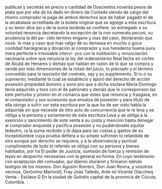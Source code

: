 publicas y secretas en precio y cantidad de Doscientos noventa pesos de plata que por ella de ha dado en dinero de
Contado siendo de cargo del mismo comprador la paga de ambos derechos que de haber pagado el de la alcabalase acreditada de la boleta original que se agregó a esta escritura y su tenor dice así y de la suma recibida se confiere.
so entregado a su voluntad renuncia decretando la excepción de la non numerata pecuni, su prudencia la del pe- cido termino engano y mas del caso, declarando que nová- le mas y caso que mas valgo de su demasia en mucho o goca
contidad haciégracia y donación al comprador y sus herederos buena pura mera perfecta e irrevoable intervi- yos con la institución y renunciación necesaria sobre que renuncia la ley del ordenamiento Real fecha en cortes de
Alcalá de Henares y demás que hablan en razón de lo que se compra y vende por más dimensiones de la mitad del juicio, to preciado y el término concedido para la rescisión del contrato, say y su supplemento.
Si tu o su sujimiento, mediante la cual se estableció y apuró del derecho de acción posesión propiedad dominio y sono pro que a dicha esclava María Domingo tenía adquirido y toos con el de patronato y demás que le corresponson las este perturbo y prisión en el comarca que estes que
renuncia y frasgasa, en el computador y sus sucesores que ensalza de posesión y para título de ella otorgo a sufrir
vor esta escritura por la que ha de ser visto habla la adquirida sin que necesite de otro acto de concurrencia que le re
leva y se obliga a la persona y sonamiento de esta escritura
Levá y se obliga a la exención y sancimiento de este venta a su costa y mencion hasta denegar al comprador enquesta y pacifica posesión y no pudiéndosele equitar ledeutro, ra la suma recibido y le dapa para las costas y gastos de su
Inceptidumbre cuya prueba defiera a su simple sufrimen to relandole de otra aunque por derecho se requiera, y a la observancia y puntual cumplimiento de todo lo referido se obliga con su persona y bienes habitados, por ha
El poder de Justicia, sumisión de fuerza y remisión de leyes en despecho necesarias con la general en forma. En cuyo testimonio con aceptación del comuador, qui dijeron oturaron y firmaron siendo testigos de los mismos.
Don Agustin Romero,
Don Juan Rovira,
y vosotros vecinos,
Gerónimo Martorell,
Fray Jose Talledo,
Ante mi Vicente Olaccheq
Venta - Esclavo
G En la ciudad de Quindío capital de la provincia de Cúcuta, Colombia.